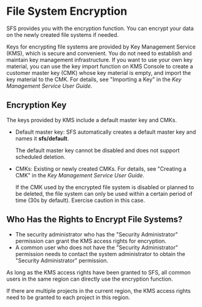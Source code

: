 # File System Encryption<a name="sfs_01_0006"></a>

SFS provides you with the encryption function. You can encrypt your data on the newly created file systems if needed.

Keys for encrypting file systems are provided by Key Management Service \(KMS\), which is secure and convenient. You do not need to establish and maintain key management infrastructure. If you want to use your own key material, you can use the key import function on KMS Console to create a customer master key \(CMK\) whose key material is empty, and import the key material to the CMK. For details, see "Importing a Key" in the  _Key Management Service User Guide_.

## Encryption Key<a name="section17331463223115"></a>

The keys provided by KMS include a default master key and CMKs.

-   Default master key: SFS automatically creates a default master key and names it  **sfs/default**.

    The default master key cannot be disabled and does not support scheduled deletion.

-   CMKs: Existing or newly created CMKs. For details, see "Creating a CMK" in the  _Key Management Service User Guide_.

    If the CMK used by the encrypted file system is disabled or planned to be deleted, the file system can only be used within a certain period of time \(30s by default\). Exercise caution in this case.


## Who Has the Rights to Encrypt File Systems?<a name="section4401454411508"></a>

-   The security administrator who has the "Security Administrator" permission can grant the KMS access rights for encryption.
-   A common user who does not have the "Security Administrator" permission needs to contact the system administrator to obtain the "Security Administrator" permission.

As long as the KMS access rights have been granted to SFS, all common users in the same region can directly use the encryption function.

If there are multiple projects in the current region, the KMS access rights need to be granted to each project in this region.

